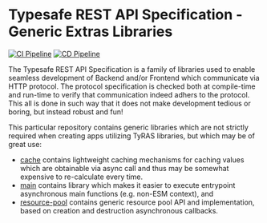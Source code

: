 # Typesafe REST API Specification - Generic Extras Libraries

[![CI Pipeline](https://github.com/ty-ras/extras/actions/workflows/ci.yml/badge.svg)](https://github.com/ty-ras/extras/actions/workflows/ci.yml)
[![CD Pipeline](https://github.com/ty-ras/extras/actions/workflows/cd.yml/badge.svg)](https://github.com/ty-ras/extras/actions/workflows/cd.yml)

The Typesafe REST API Specification is a family of libraries used to enable seamless development of Backend and/or Frontend which communicate via HTTP protocol.
The protocol specification is checked both at compile-time and run-time to verify that communication indeed adhers to the protocol.
This all is done in such way that it does not make development tedious or boring, but instead robust and fun!

This particular repository contains generic libraries which are not strictly required when creating apps utilizing TyRAS libraries, but which may be of great use:
- [cache](./cache) contains lightweight caching mechanisms for caching values which are obtainable via async call and thus may be somewhat expensive to re-calculate every time.
- [main](./main) contains library which makes it easier to execute entrypoint asynchronous main functions (e.g. non-ESM context), and
- [resource-pool](./resource-pool) contains generic resource pool API and implementation, based on creation and destruction asynchronous callbacks.
